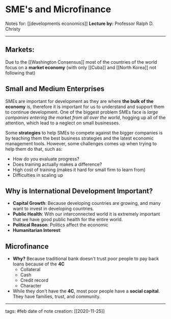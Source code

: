 # SME's and Microfinance
Notes for: [[developments economics]]
**Lecture by:** Professor Ralph D. Christy
____

## Markets:
Due to the [[Washington Consensus]] most of the countries of the world focus on a **market economy** (with only [[Cuba]] and [[North Korea]] not following that) 

## Small and Medium Enterprises 
SMEs are important for development as they are where **the bulk of the economy** is, therefore it is important for us to understand and support them to continue development. One of the biggest problem SMEs face is *large companies entering the market from all over the world*, hogging up all of the attention, which lead to a neglect on small businesses.

Some **strategies** to help SMEs to compete against the bigger companies is by teaching them the best business strategies and the latest economic management tools. However, some challenges comes up when trying to help them do that, such as:
- How do you evaluate progress?
- Does training actually makes a difference?
- High cost of training (makes it hard for small firm to learn from)
- Difficulties in scaling up 

## Why is International Development Important?
- **Capital Growth**: Because developing countries are growing, and many want to invest in developing countries.
- **Public Health**: With our interconnected world it is extremely important that we have good public health for the entire world.
- **Political Reason**: Politics affect the economic
- **Humanitarian Interest**: 

## Microfinance
- **Why?** Because traditional bank doesn't trust poor people to pay back loans because of the **4C**
	- Collateral
	- Cash
	- Credit record
	- Character
- While they don't have the **4C**, most poor people have a **social capital**. They have families, trust, and community.
___
tags: #feb
date of note creation: [[2020-11-25]]

